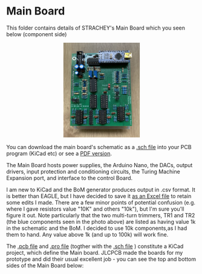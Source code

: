 # Main Board

This folder contains details of STRACHEY's Main Board which you seen below (component side) 

<p width=100%, align="center">
<img width=40%, src="https://github.com/m0xpd/STRACHEY/blob/main/Hardware/Main/Graphics/STRACHEY%20Main%20Board%20Component%20Side%20Populated.jpg".  
</p>

You can download the main board's schematic as a [.sch file](https://github.com/m0xpd/STRACHEY/blob/main/Hardware/Main/main%20board.kicad_sch) into your PCB program (KiCad etc) or see a [PDF version](https://github.com/m0xpd/STRACHEY/blob/main/Hardware/Main/main%20board%20schematic.pdf).

The Main Board hosts power supplies, the Arduino Nano, the DACs, output drivers, input protection and conditioning circuits, the Turing Machine Expansion port, and interface to the control Board.

I am new to KiCad and the BoM generator produces output in .csv format. It is better than EAGLE, but I have decided to save it [as an Excel file](https://github.com/m0xpd/STRACHEY/blob/main/Hardware/Main/Strachey%20main%20board%20BoM.xlsx) to retain some edits I made. There are a few minor points of potential confusion (e.g. where I gave resistors value "10K" and others "10k"), but I'm sure you'll figure it out. Note particularly that the two multi-turn trimmers, TR1 and TR2  (the blue components seen in the photo above) are listed as having value 1k in the schematic and the BoM. I decided to use 10k components,as I had them to hand. Any value above 1k (and up to 100k) will work fine.

The [.pcb file](https://github.com/m0xpd/STRACHEY/blob/main/Hardware/Main/main%20board.kicad_pcb) and [.pro file](https://github.com/m0xpd/STRACHEY/blob/main/Hardware/Main/main%20board.kicad_pro) (togther with the [.sch file](https://github.com/m0xpd/STRACHEY/blob/main/Hardware/Main/main%20board.kicad_sch) ) constitute a KiCad project, which define the Main board. JLCPCB made the boards for my prototype and did their usual excellent job - you can see the top and bottom sides of the Main Board below:


